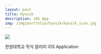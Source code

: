 ```yaml
---
layout: post
title: Hyusik
description: iOS App
img: /img/portfolio/hyusik/hyusik_icon.jpg
---
```


<div class="col three caption">
	<a href="https://itunes.apple.com/kr/app/id1171567802?mt=8" target="_blank">
		<img class="market_img" src="{{ site.baseurl }}/img/market_apple.png"/>
	</a>
</div>

한양대학교 학식 알리미 iOS Application


<div class="img_row">
	<img class="col one" src="{{ site.baseurl }}/img/portfolio/hyusik/hyusik_1.jpeg" alt="" title="screenshot1 image"/>
	<img class="col one" src="{{ site.baseurl }}/img/portfolio/hyusik/hyusik_2.jpeg" alt="" title="screenshot2 image"/>
</div>
